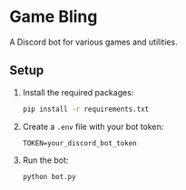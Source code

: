 # Game Bling

A Discord bot for various games and utilities.

## Setup

1. Install the required packages:

    ```sh
    pip install -r requirements.txt
    ```

2. Create a `.env` file with your bot token:

    ```env
    TOKEN=your_discord_bot_token
    ```

3. Run the bot:

    ```sh
    python bot.py
    ```

